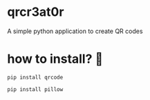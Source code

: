 # qrcr3at0r
A simple python application to create QR codes
# how to install? 🚀
```pip install qrcode```

```pip install pillow```
